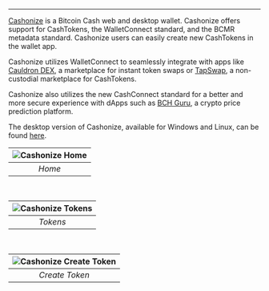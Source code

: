 ---
[Cashonize](https://cashonize.com/) is a Bitcoin Cash web and desktop wallet. Cashonize offers support for CashTokens, the WalletConnect standard, and the BCMR metadata standard. Cashonize users can easily create new CashTokens in the wallet app. 

Cashonize utilizes WalletConnect to seamlessly integrate with apps like [Cauldron DEX](https://bchfaq.com/knowledge-base/what-is-cauldron/), a marketplace for instant token swaps or [TapSwap](https://bchfaq.com/knowledge-base/what-is-tapswap/), a non-custodial marketplace for CashTokens.

Cashonize also utilizes the new CashConnect standard for a better and more secure experience with dApps such as [BCH Guru](https://bch.guru/), a crypto price prediction platform.

The desktop version of Cashonize, available for Windows and Linux, can be found [here](https://github.com/cashonize/cashonize-quasar/releases).

| ![Cashonize Home](https://bchfaq.com/wp-content/uploads/2024/05/Cashonize-home-e1714767733807.jpg) | 
|:--:| 
| *Home* |

</br>

| ![Cashonize Tokens](https://bchfaq.com/wp-content/uploads/2024/05/Cashonize-tokens-e1714767786517.jpg) |
|:--:|
| *Tokens* |

</br>

| ![Cashonize Create Token](https://bchfaq.com/wp-content/uploads/2024/05/Cashonize-create-token-e1714767844553.jpg) |
|:--:|
| *Create Token* |